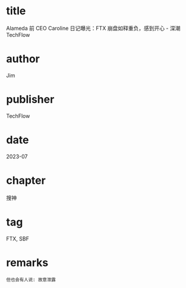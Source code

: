 # title
Alameda 前 CEO Caroline 日记曝光：FTX 崩盘如释重负，感到开心 - 深潮TechFlow

# author
Jim

# publisher
TechFlow

# date
2023-07

# chapter
搜神

# tag
FTX, SBF

# remarks
`但也会有人说: 故意泄露`
